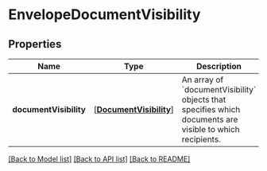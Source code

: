 # EnvelopeDocumentVisibility

## Properties
Name | Type | Description | Notes
------------ | ------------- | ------------- | -------------
**documentVisibility** | [[**DocumentVisibility**](DocumentVisibility.md)] | An array of &#x60;documentVisibility&#x60; objects that specifies which documents are visible to which recipients. | [optional] 

[[Back to Model list]](../README.md#documentation-for-models) [[Back to API list]](../README.md#documentation-for-api-endpoints) [[Back to README]](../README.md)


